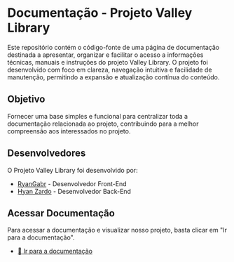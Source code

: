 # Documentação - Projeto Valley Library

Este repositório contém o código-fonte de uma página de documentação destinada a apresentar, organizar e facilitar o acesso a informações técnicas, manuais e instruções do projeto Valley Library.
O projeto foi desenvolvido com foco em clareza, navegação intuitiva e facilidade de manutenção, permitindo a expansão e atualização contínua do conteúdo.

## Objetivo

Fornecer uma base simples e funcional para centralizar toda a documentação relacionada ao projeto, contribuindo para a melhor compreensão aos interessados no projeto.

## Desenvolvedores

O Projeto Valley Library foi desenvolvido por:

- [RyanGabr](https://github.com/RyanGabr) - Desenvolvedor Front-End
- [Hyan Zardo](https://github.com/Hyan-Zardo) - Desenvolvedor Back-End

## Acessar Documentação

Para acessar a documentação e visualizar nosso projeto, basta clicar em "Ir para a documentação".

- <a href="https://docsvalleylibrary.vercel.app" target="_blank">🚀 Ir para a documentação</a>
